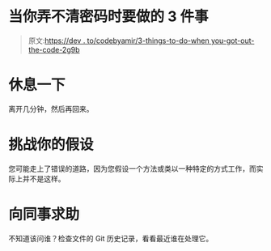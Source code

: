 # 当你弄不清密码时要做的 3 件事

> 原文:[https://dev . to/codebyamir/3-things-to-do-when you-got-out-the-code-2g9b](https://dev.to/codebyamir/3-things-to-do-when-you-cant-figure-out-the-code-2g9b)

# [](#take-a-break)休息一下

离开几分钟，然后再回来。

# [](#challenge-your-assumptions)挑战你的假设

您可能走上了错误的道路，因为您假设一个方法或类以一种特定的方式工作，而实际上并不是这样。

# [](#ask-a-colleague-for-help)向同事求助

不知道该问谁？检查文件的 Git 历史记录，看看最近谁在处理它。